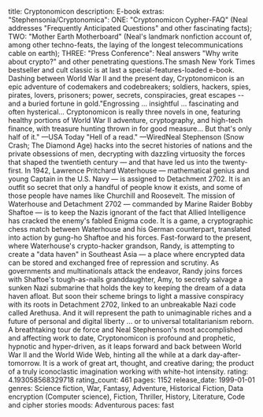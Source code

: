 title: Cryptonomicon
description: E-book extras: "Stephensonia/Cryptonomica": ONE: "Cryptonomicon Cypher-FAQ" (Neal addresses "Frequently Anticipated Questions" and other fascinating facts); TWO: "Mother Earth Motherboard" (Neal's landmark nonfiction account of, among other techno-feats, the laying of the longest telecommunications cable on earth); THREE: "Press Conference": Neal answers "Why write about crypto?" and other penetrating questions.The smash New York Times bestseller and cult classic is at last a special-features-loaded e-book. Dashing between World War II and the present day, Cryptonomicon is an epic adventure of codemakers and codebreakers; soldiers, hackers, spies, pirates, lovers, prisoners; power, secrets, conspiracies, great escapes -- and a buried fortune in gold."Engrossing … insightful ... fascinating and often hysterical... Cryptonomicon is really three novels in one, featuring healthy portions of World War II adventure, cryptography, and high-tech finance, with treasure hunting thrown in for good measure... But that's only half of it." —USA Today "Hell of a read." —WiredNeal Stephenson (Snow Crash; The Diamond Age) hacks into the secret histories of nations and the private obsessions of men, decrypting with dazzling virtuosity the forces that shaped the twentieth century — and that have led us into the twenty-first. In 1942, Lawrence Pritchard Waterhouse — mathematical genius and young Captain in the U.S. Navy — is assigned to Detachment 2702. It is an outfit so secret that only a handful of people know it exists, and some of those people have names like Churchill and Roosevelt. The mission of Waterhouse and Detachment 2702 — commanded by Marine Raider Bobby Shaftoe — is to keep the Nazis ignorant of the fact that Allied Intelligence has cracked the enemy's fabled Enigma code. It is a game, a cryptographic chess match between Waterhouse and his German counterpart, translated into action by gung-ho Shaftoe and his forces. Fast-forward to the present, where Waterhouse's crypto-hacker grandson, Randy, is attempting to create a "data haven" in Southeast Asia — a place where encrypted data can be stored and exchanged free of repression and scrutiny. As governments and multinationals attack the endeavor, Randy joins forces with Shaftoe's tough-as-nails granddaughter, Amy, to secretly salvage a sunken Nazi submarine that holds the key to keeping the dream of a data haven afloat. But soon their scheme brings to light a massive conspiracy with its roots in Detachment 2702, linked to an unbreakable Nazi code called Arethusa. And it will represent the path to unimaginable riches and a future of personal and digital liberty … or to universal totalitarianism reborn. A breathtaking tour de force and Neal Stephenson's most accomplished and affecting work to date, Cryptonomicon is profound and prophetic, hypnotic and hyper-driven, as it leaps forward and back between World War II and the World Wide Web, hinting all the while at a dark day-after-tomorrow. It is a work of great art, thought, and creative daring; the product of a truly iconoclastic imagination working with white-hot intensity.
rating: 4.193058568329718
rating_count: 461
pages: 1152
release_date: 1999-01-01
genres: Science fiction, War, Fantasy, Adventure, Historical Fiction, Data encryption (Computer science), Fiction, Thriller, History, Literature, Code and cipher stories
moods: Adventurous
paces: fast